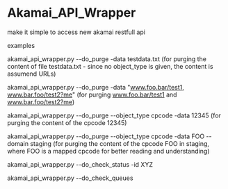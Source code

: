 Akamai_API_Wrapper
==================

make it simple to access new akamai restfull api

examples

akamai_api_wrapper.py --do_purge -data testdata.txt (for purging the content of file testdata.txt - since no object_type is given, the content is assumend URLs)

akamai_api_wrapper.py --do_purge -data "www.foo.bar/test1, www.bar.foo/test2?me" (for purging www.foo.bar/test1 and www.bar.foo/test2?me)

akamai_api_wrapper.py --do_purge --object_type cpcode -data 12345 (for purging the content of the cpcode 12345)

akamai_api_wrapper.py --do_purge --object_type cpcode -data FOO --domain staging (for purging the content of the cpcode FOO in staging, where FOO is a mapped cpcode for better reading and understanding)

akamai_api_wrapper.py --do_check_status -id XYZ

akamai_api_wrapper.py --do_check_queues
